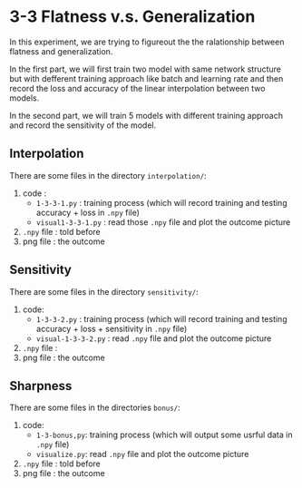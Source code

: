 # 3-3 Flatness v.s. Generalization

In this experiment, we are trying to figureout the the ralationship between flatness and generalization. 

In the first part, we will first train two model with same network structure but with defferent training approach like batch and learning rate and then record the loss and accuracy of the linear interpolation between two models.

In the second part, we will train 5 models with different training approach and record the sensitivity of the model.

## Interpolation

There are some files in the directory `interpolation/`:
1. code : 
	- `1-3-3-1.py` : training process (which will record training and testing accuracy + loss in `.npy` file)
	- `visual1-3-3-1.py` : read those `.npy` file and plot the outcome picture
2. `.npy` file : told before
3. png file : the outcome

## Sensitivity

There are some files in the directory `sensitivity/`:
1. code:
	- `1-3-3-2.py` : training process (which will record training and testing accuracy + loss + sensitivity in `.npy` file)
	- `visual-1-3-3-2.py` : read `.npy` file and plot the outcome picture
2. `.npy` file : 
3. png file : the outcome

## Sharpness

There are some files in the directories `bonus/`:
1. code:
	- `1-3-bonus,py`: training process (which will output some usrful data in `.npy` file)
	- `visualize.py`: read `.npy` file and plot the outcome picture
2. `.npy` file : told before
3. png file : the outcome

